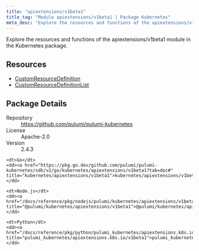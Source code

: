 ```yaml
---
title: "apiextensions/v1beta1"
title_tag: "Module apiextensions/v1beta1 | Package Kubernetes"
meta_desc: "Explore the resources and functions of the apiextensions/v1beta1 module in the Kubernetes package."
---
```


<!-- WARNING: this file was generated by Pulumi Docs Generator. -->
<!-- Do not edit by hand unless you're certain you know what you are doing! -->

Explore the resources and functions of the apiextensions/v1beta1 module in the Kubernetes package.

<h2 id="resources">Resources</h2>
<ul class="api">
    <li><a href="customresourcedefinition" title="CustomResourceDefinition"><span class="symbol resource"></span>CustomResourceDefinition</a></li>
    <li><a href="customresourcedefinitionlist" title="CustomResourceDefinitionList"><span class="symbol resource"></span>CustomResourceDefinitionList</a></li>
</ul>

<h2 id="package-details">Package Details</h2>
<dl class="package-details">
	<dt>Repository</dt>
	<dd><a href="https://github.com/pulumi/pulumi-kubernetes">https://github.com/pulumi/pulumi-kubernetes</a></dd>
	<dt>License</dt>
	<dd>Apache-2.0</dd>
	<dt>Version</dt>
	<dd>2.4.3</dd>
</dl>



<dl class="tabular">

    <dt>Go</dt>
    <dd><a href="https://pkg.go.dev/github.com/pulumi/pulumi-kubernetes/sdk/v2/go/kubernetes/apiextensions/v1beta1?tab=doc#" title="kubernetes/apiextensions/v1beta1">kubernetes/apiextensions/v1beta1</a></dd>

    <dt>Node.js</dt>
    <dd><a href="/docs/reference/pkg/nodejs/pulumi/kubernetes/apiextensions/v1beta1/#" title="@pulumi/kubernetes/apiextensions/v1beta1">@pulumi/kubernetes/apiextensions/v1beta1</a></dd>

    <dt>Python</dt>
    <dd><a href="/docs/reference/pkg/python/pulumi_kubernetes/apiextensions.k8s.io/v1beta1" title="pulumi_kubernetes/apiextensions.k8s.io/v1beta1">pulumi_kubernetes/apiextensions.k8s.io/v1beta1</a></dd>

</dl>

